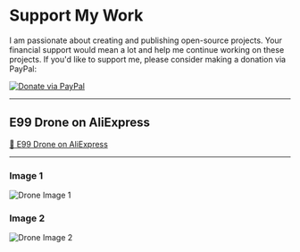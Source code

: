 # Support My Work

I am passionate about creating and publishing open-source projects. Your financial support would mean a lot and help me continue working on these projects. If you'd like to support me, please consider making a donation via PayPal:

[![Donate via PayPal](https://img.shields.io/badge/Donate-PayPal-blue)](https://paypal.me/AbdalrahimNaser?country.x=GB&locale.x=en_GB)

---

## E99 Drone on AliExpress
[🔗 E99 Drone on AliExpress](https://www.aliexpress.com/w/wholesale-e99-drone.html?spm=a2g0o.detail.search.0)

---
### Image 1
![Drone Image 1](https://github.com/user-attachments/assets/aa82d307-bc02-4b15-bdd5-a74d80688dfb)

### Image 2
![Drone Image 2](https://github.com/user-attachments/assets/54f4dd0b-f519-44fa-8c8d-64610bb23a9f)
